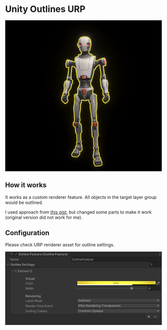 # Unity Outlines URP

![showcase](showcase.png)

## How it works

It works as a custom renderer feature. All objects in the target layer group would be outlined.

I used approach from [this gist](https://gist.github.com/mandarinx/5826e24f701141aaa0587d1a58cb3c6c), but changed some parts to make it work (original version did not work for me).

## Configuration

Please check URP renderer asset for outline settings.

![settings](settings.png)
